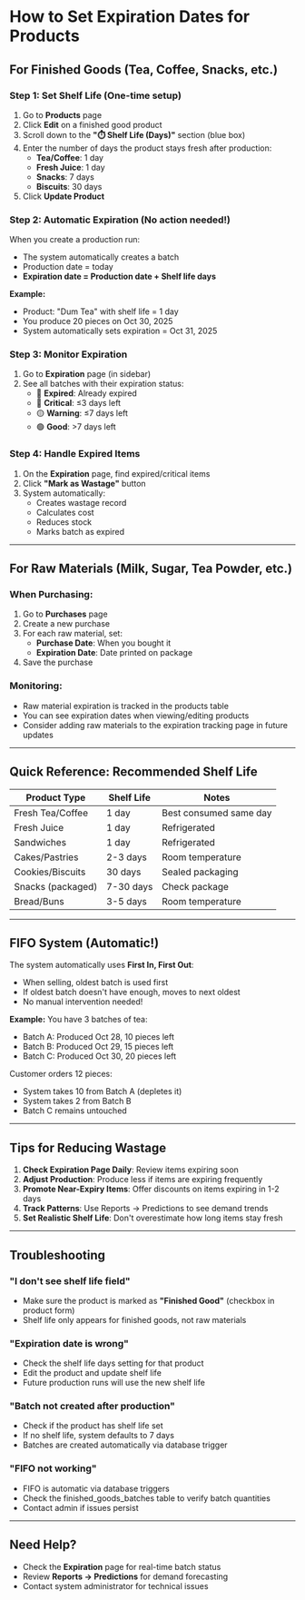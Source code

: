 # How to Set Expiration Dates for Products

## For Finished Goods (Tea, Coffee, Snacks, etc.)

### Step 1: Set Shelf Life (One-time setup)
1. Go to **Products** page
2. Click **Edit** on a finished good product
3. Scroll down to the **"⏱️ Shelf Life (Days)"** section (blue box)
4. Enter the number of days the product stays fresh after production:
   - **Tea/Coffee**: 1 day
   - **Fresh Juice**: 1 day
   - **Snacks**: 7 days
   - **Biscuits**: 30 days
5. Click **Update Product**

### Step 2: Automatic Expiration (No action needed!)
When you create a production run:
- The system automatically creates a batch
- Production date = today
- **Expiration date = Production date + Shelf life days**

**Example:**
- Product: "Dum Tea" with shelf life = 1 day
- You produce 20 pieces on Oct 30, 2025
- System automatically sets expiration = Oct 31, 2025

### Step 3: Monitor Expiration
1. Go to **Expiration** page (in sidebar)
2. See all batches with their expiration status:
   - 🔴 **Expired**: Already expired
   - 🔴 **Critical**: ≤3 days left
   - 🟡 **Warning**: ≤7 days left
   - 🟢 **Good**: >7 days left

### Step 4: Handle Expired Items
1. On the **Expiration** page, find expired/critical items
2. Click **"Mark as Wastage"** button
3. System automatically:
   - Creates wastage record
   - Calculates cost
   - Reduces stock
   - Marks batch as expired

---

## For Raw Materials (Milk, Sugar, Tea Powder, etc.)

### When Purchasing:
1. Go to **Purchases** page
2. Create a new purchase
3. For each raw material, set:
   - **Purchase Date**: When you bought it
   - **Expiration Date**: Date printed on package
4. Save the purchase

### Monitoring:
- Raw material expiration is tracked in the products table
- You can see expiration dates when viewing/editing products
- Consider adding raw materials to the expiration tracking page in future updates

---

## Quick Reference: Recommended Shelf Life

| Product Type | Shelf Life | Notes |
|-------------|-----------|-------|
| Fresh Tea/Coffee | 1 day | Best consumed same day |
| Fresh Juice | 1 day | Refrigerated |
| Sandwiches | 1 day | Refrigerated |
| Cakes/Pastries | 2-3 days | Room temperature |
| Cookies/Biscuits | 30 days | Sealed packaging |
| Snacks (packaged) | 7-30 days | Check package |
| Bread/Buns | 3-5 days | Room temperature |

---

## FIFO System (Automatic!)

The system automatically uses **First In, First Out**:
- When selling, oldest batch is used first
- If oldest batch doesn't have enough, moves to next oldest
- No manual intervention needed!

**Example:**
You have 3 batches of tea:
- Batch A: Produced Oct 28, 10 pieces left
- Batch B: Produced Oct 29, 15 pieces left
- Batch C: Produced Oct 30, 20 pieces left

Customer orders 12 pieces:
- System takes 10 from Batch A (depletes it)
- System takes 2 from Batch B
- Batch C remains untouched

---

## Tips for Reducing Wastage

1. **Check Expiration Page Daily**: Review items expiring soon
2. **Adjust Production**: Produce less if items are expiring frequently
3. **Promote Near-Expiry Items**: Offer discounts on items expiring in 1-2 days
4. **Track Patterns**: Use Reports → Predictions to see demand trends
5. **Set Realistic Shelf Life**: Don't overestimate how long items stay fresh

---

## Troubleshooting

### "I don't see shelf life field"
- Make sure the product is marked as **"Finished Good"** (checkbox in product form)
- Shelf life only appears for finished goods, not raw materials

### "Expiration date is wrong"
- Check the shelf life days setting for that product
- Edit the product and update shelf life
- Future production runs will use the new shelf life

### "Batch not created after production"
- Check if the product has shelf life set
- If no shelf life, system defaults to 7 days
- Batches are created automatically via database trigger

### "FIFO not working"
- FIFO is automatic via database triggers
- Check the finished_goods_batches table to verify batch quantities
- Contact admin if issues persist

---

## Need Help?

- Check the **Expiration** page for real-time batch status
- Review **Reports → Predictions** for demand forecasting
- Contact system administrator for technical issues
